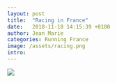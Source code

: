 ```yaml
---
layout: post
title:  "Racing in France"
date:   2018-11-18 14:15:39 +0100
author: Jean Marie
categories: Running France
image: /assets/racing.png
intro:
---
```

<img src="/assets/racing.png">
